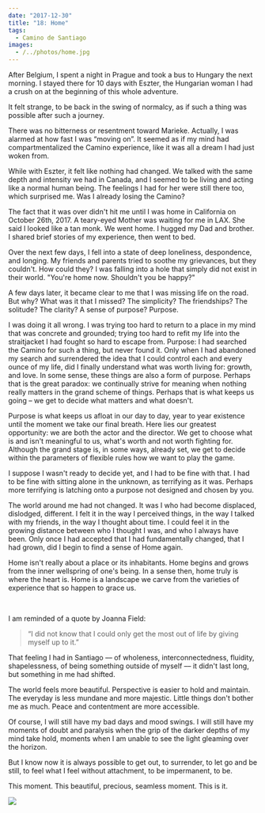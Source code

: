 ```yaml
---
date: "2017-12-30"
title: "18: Home"
tags:
  - Camino de Santiago
images:
  - /../photos/home.jpg
---
```


After Belgium, I spent a night in Prague and took a bus to Hungary the next morning. I stayed there for 10 days with Eszter, the Hungarian woman I had a crush on at the beginning of this whole adventure.

It felt strange, to be back in the swing of normalcy, as if such a thing was possible after such a journey.

There was no bitterness or resentment toward Marieke. Actually, I was alarmed at how fast I was “moving on”. It seemed as if my mind had compartmentalized the Camino experience, like it was all a dream I had just woken from.

While with Eszter, it felt like nothing had changed. We talked with the same depth and intensity we had in Canada, and I seemed to be living and acting like a normal human being. The feelings I had for her were still there too, which surprised me. Was I already losing the Camino?

The fact that it was over didn't hit me until I was home in California on October 26th, 2017. A teary-eyed Mother was waiting for me in LAX. She said I looked like a tan monk. We went home. I hugged my Dad and brother. I shared brief stories of my experience, then went to bed.

Over the next few days, I fell into a state of deep loneliness, despondence, and longing. My friends and parents tried to soothe my grievances, but they couldn't. How could they? I was falling into a hole that simply did not exist in their world. "You're home now. Shouldn't you be happy?"

A few days later, it became clear to me that I was missing life on the road. But why? What was it that I missed? The simplicity? The friendships? The solitude? The clarity? A sense of purpose? Purpose.

I was doing it all wrong. I was trying too hard to return to a place in my mind that was concrete and grounded; trying too hard to refit my life into the straitjacket I had fought so hard to escape from. Purpose: I had searched the Camino for such a thing, but never found it. Only when I had abandoned my search and surrendered the idea that I could control each and every ounce of my life, did I finally understand what was worth living for: growth, and love. In some sense, these things are also a form of purpose. Perhaps that is the great paradox: we continually strive for meaning when nothing really matters in the grand scheme of things. Perhaps that is what keeps us going – we get to decide what matters and what doesn't.

Purpose is what keeps us afloat in our day to day, year to year existence until the moment we take our final breath. Here lies our greatest opportunity: we are both the actor and the director. We get to choose what is and isn't meaningful to us, what's worth and not worth fighting for. Although the grand stage is, in some ways, already set, we get to decide within the parameters of flexible rules how we want to play the game.

I suppose I wasn't ready to decide yet, and I had to be fine with that. I had to be fine with sitting alone in the unknown, as terrifying as it was. Perhaps more terrifying is latching onto a purpose not designed and chosen by you.

The world around me had not changed. It was I who had become displaced, dislodged, different. I felt it in the way I perceived things, in the way I talked with my friends, in the way I thought about time. I could feel it in the growing distance between who I thought I was, and who I always have been. Only once I had accepted that I had fundamentally changed, that I had grown, did I begin to find a sense of Home again.

Home isn't really about a place or its inhabitants. Home begins and grows from the inner wellspring of one's being. In a sense then, home truly is where the heart is. Home is a landscape we carve from the varieties of experience that so happen to grace us.

<br>

I am reminded of a quote by Joanna Field:

> “I did not know that I could only get the most out of life by giving myself up to it.”

That feeling I had in Santiago –– of wholeness, interconnectedness, fluidity, shapelessness, of being something outside of myself –– it didn't last long, but something in me had shifted.

The world feels more beautiful. Perspective is easier to hold and maintain. The everyday is less mundane and more majestic. Little things don't bother me as much. Peace and contentment are more accessible.

Of course, I will still have my bad days and mood swings. I will still have my moments of doubt and paralysis when the grip of the darker depths of my mind take hold, moments when I am unable to see the light gleaming over the horizon.

But I know now it is always possible to get out, to surrender, to let go and be still, to feel what I feel without attachment, to be impermanent, to be.

This moment. This beautiful, precious, seamless moment. This is it.

![](/../photos/home.jpg)